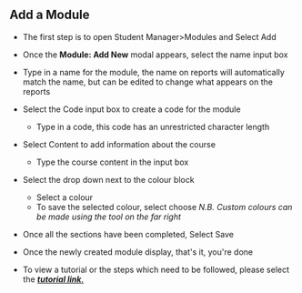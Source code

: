 ## **Add a Module** 

- The first step is to open Student Manager>Modules and Select Add
- Once the **Module: Add New** modal appears, select the name input box
- Type in a name for the module, the name on reports will automatically match the name, but can be edited to change what appears on the reports
- Select the Code input box to create a code for the module
	- Type in a code, this code has an unrestricted character length
- Select Content to add information about the course
	- Type the course content in the input box
- Select the drop down next to the colour block
	- Select a colour
	- To save the selected colour, select choose _N.B. Custom colours can be made using the tool on the far right_
- Once all the sections have been completed, Select Save
- Once the newly created module display, that's it, you're done

- To view a tutorial or the steps which need to be followed, please select the [**_tutorial link_**.](https://www.iorad.com/player/117328/Adding-a-Module)

